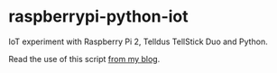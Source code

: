 # raspberrypi-python-iot
IoT experiment with Raspberry Pi 2, Telldus TellStick Duo and Python.

Read the use of this script [from my blog](https://orchidbits.fi/2015/03/10/environment-monitoring-with-sensors-and-raspberry-pi/).
